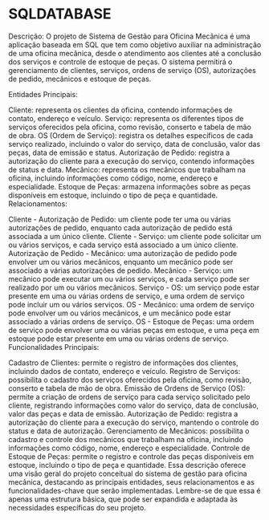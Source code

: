 # SQLDATABASE
Descrição:
O projeto de Sistema de Gestão para Oficina Mecânica é uma aplicação baseada em SQL que tem como objetivo auxiliar na administração de uma oficina mecânica, desde o atendimento aos clientes até a conclusão dos serviços e controle de estoque de peças. O sistema permitirá o gerenciamento de clientes, serviços, ordens de serviço (OS), autorizações de pedido, mecânicos e estoque de peças.

Entidades Principais:

Cliente: representa os clientes da oficina, contendo informações de contato, endereço e veículo.
Serviço: representa os diferentes tipos de serviços oferecidos pela oficina, como revisão, conserto e tabela de mão de obra.
OS (Ordem de Serviço): registra os detalhes específicos de cada serviço realizado, incluindo o valor do serviço, data de conclusão, valor das peças, data de emissão e status.
Autorização de Pedido: registra a autorização do cliente para a execução do serviço, contendo informações de status e data.
Mecânico: representa os mecânicos que trabalham na oficina, incluindo informações como código, nome, endereço e especialidade.
Estoque de Peças: armazena informações sobre as peças disponíveis em estoque, incluindo o tipo de peça e quantidade.
Relacionamentos:

Cliente - Autorização de Pedido: um cliente pode ter uma ou várias autorizações de pedido, enquanto cada autorização de pedido está associada a um único cliente.
Cliente - Serviço: um cliente pode solicitar um ou vários serviços, e cada serviço está associado a um único cliente.
Autorização de Pedido - Mecânico: uma autorização de pedido pode envolver um ou vários mecânicos, enquanto um mecânico pode ser associado a várias autorizações de pedido.
Mecânico - Serviço: um mecânico pode executar um ou vários serviços, e cada serviço pode ser realizado por um ou vários mecânicos.
Serviço - OS: um serviço pode estar presente em uma ou várias ordens de serviço, e uma ordem de serviço pode incluir um ou vários serviços.
OS - Mecânico: uma ordem de serviço pode envolver um ou vários mecânicos, e um mecânico pode estar associado a várias ordens de serviço.
OS - Estoque de Peças: uma ordem de serviço pode envolver uma ou várias peças em estoque, e uma peça em estoque pode estar presente em uma ou várias ordens de serviço.
Funcionalidades Principais:

Cadastro de Clientes: permite o registro de informações dos clientes, incluindo dados de contato, endereço e veículo.
Registro de Serviços: possibilita o cadastro dos serviços oferecidos pela oficina, como revisão, conserto e tabela de mão de obra.
Emissão de Ordens de Serviço (OS): permite a criação de ordens de serviço para cada serviço solicitado pelo cliente, registrando informações como valor do serviço, data de conclusão, valor das peças e data de emissão.
Autorização de Pedido: registra a autorização do cliente para a execução do serviço, mantendo o controle do status e data de autorização.
Gerenciamento de Mecânicos: possibilita o cadastro e controle dos mecânicos que trabalham na oficina, incluindo informações como código, nome, endereço e especialidade.
Controle de Estoque de Peças: permite o registro e controle das peças disponíveis em estoque, incluindo o tipo de peça e quantidade.
Essa descrição oferece uma visão geral do projeto conceitual do sistema de gestão para oficina mecânica, destacando as principais entidades, seus relacionamentos e as funcionalidades-chave que serão implementadas. Lembre-se de que essa é apenas uma estrutura básica, que pode ser expandida e adaptada às necessidades específicas do seu projeto.
